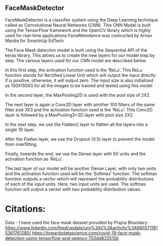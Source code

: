 ## FaceMaskDetector

FaceMaskDetector is a classifier system using the Deep Learning technique called as Convolutional Neural Networks (CNN). This CNN Model is built using the TensorFlow framework and the OpenCV library which is highly used for real-time applications.FaceAttendance was costructed by Arnav Mardia for SmartnUp EdTech.

The Face Mask detection model is built using the Sequential API of the keras library. This allows us to create the new layers for our model step by step. The various layers used for our CNN model are described below.

 In this first step, the activation function used is the ‘ReLu’. This ReLu function stands for Rectified Linear Unit which will output the input directly if is positive, otherwise, it will output zero. The input size is also initialized as 150X150X3 for all the images to be trained and tested using this model

In the second layer, the MaxPooling2D is used with the pool size of 2X2.

The next layer is again a Conv2D layer with another 100 filters of the same filter size 3X3 and the activation function used is the ‘ReLu’. This Conv2D layer is followed by a MaxPooling3=2D layer with pool size 2X2.

In the next step, we use the Flatten() layer to flatten all the layers into a single 1D layer.

After the Flatten layer, we use the Dropout (0.5) layer to prevent the model from overfitting.

Finally, towards the end, we use the Dense layer with 50 units and the activation function as ‘ReLu’.

The last layer of our model will be another Dense Layer, with only two units and the activation function used will be the ‘Softmax’ function. The softmax function outputs a vector which will represent the probability distributions of each of the input units. Here, two input units are used. The softmax function will output a vector with two probability distribution values.

# Citations: 
Data - I have used the face mask dataset provided by Prajna Bhandary : https://www.linkedin.com/feed/update/urn%3Ali%3Aactivity%3A6655711815361761280/
https://towardsdatascience.com/covid-19-face-mask-detection-using-tensorflow-and-opencv-702dd833515b

